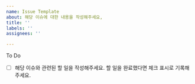 ```yaml
---
name: Issue Template
about: 해당 이슈에 대한 내용을 작성해주세요,
title: ''
labels: ''
assignees: ''

---
```


To Do
- [ ] 해당 이슈와 관련된 할 일을 작성해주세요. 할 일을 완료했다면 체크 표시로 기록해주세요.
